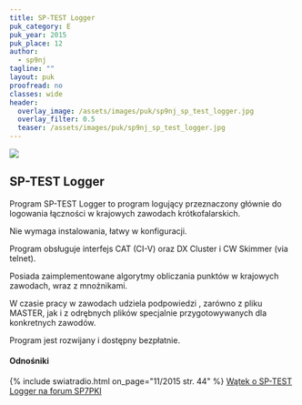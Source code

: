 ```yaml
---
title: SP-TEST Logger
puk_category: E
puk_year: 2015
puk_place: 12
author: 
  - sp9nj
tagline: ""
layout: puk
proofread: no
classes: wide
header:
  overlay_image: /assets/images/puk/sp9nj_sp_test_logger.jpg
  overlay_filter: 0.5
  teaser: /assets/images/puk/sp9nj_sp_test_logger.jpg
---
```






 



![](assets/data/img/projects/2015-12-0.jpg) 



SP-TEST Logger
--------------





 Program SP-TEST Logger to program logujący przeznaczony głównie do logowania łączności w krajowych zawodach krótkofalarskich.

 Nie wymaga instalowania, łatwy w konfiguracji.






 Program obsługuje interfejs CAT (CI-V) oraz DX Cluster i CW Skimmer (via telnet).

 Posiada zaimplementowane algorytmy obliczania punktów w krajowych zawodach, wraz z mnożnikami.

 W czasie pracy w zawodach udziela podpowiedzi , zarówno z pliku MASTER, jak i z odrębnych plików specjalnie przygotowywanych dla konkretnych zawodów.






 Program jest rozwijany i dostępny bezpłatnie.







#### Odnośniki
{% include swiatradio.html on_page="11/2015 str. 44" %}
[Wątek o SP-TEST Logger na forum SP7PKI](http://sp7pki.iq24.pl/default.asp?grupa=62032&temat=428387)

 





 





 


